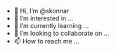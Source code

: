 - 👋 Hi, I’m @skonnar
- 👀 I’m interested in ...
- 🌱 I’m currently learning ...
- 💞️ I’m looking to collaborate on ...
- 📫 How to reach me ...

<!---
skonnar/skonnar is a ✨ special ✨ repository because its `README.md` (this file) appears on your GitHub profile.
You can click the Preview link to take a look at your changes.
--->
